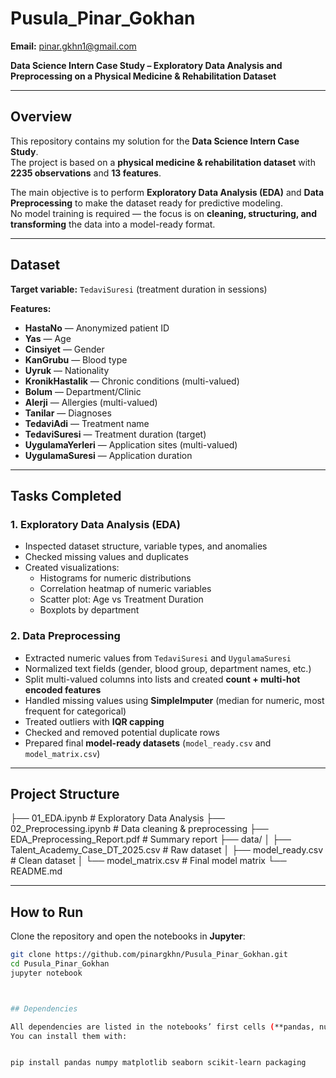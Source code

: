 # Pusula_Pinar_Gokhan  
**Email:** pinar.gkhn1@gmail.com  

**Data Science Intern Case Study – Exploratory Data Analysis and Preprocessing on a Physical Medicine & Rehabilitation Dataset**

---

## Overview  

This repository contains my solution for the **Data Science Intern Case Study**.  
The project is based on a **physical medicine & rehabilitation dataset** with **2235 observations** and **13 features**.  

The main objective is to perform **Exploratory Data Analysis (EDA)** and **Data Preprocessing** to make the dataset ready for predictive modeling.  
No model training is required — the focus is on **cleaning, structuring, and transforming** the data into a model-ready format.  

---

## Dataset  

**Target variable:** `TedaviSuresi` (treatment duration in sessions)  

**Features:**  
- **HastaNo** — Anonymized patient ID  
- **Yas** — Age  
- **Cinsiyet** — Gender  
- **KanGrubu** — Blood type  
- **Uyruk** — Nationality  
- **KronikHastalik** — Chronic conditions (multi-valued)  
- **Bolum** — Department/Clinic  
- **Alerji** — Allergies (multi-valued)  
- **Tanilar** — Diagnoses  
- **TedaviAdi** — Treatment name  
- **TedaviSuresi** — Treatment duration (target)  
- **UygulamaYerleri** — Application sites (multi-valued)  
- **UygulamaSuresi** — Application duration  

---

## Tasks Completed  

### 1. Exploratory Data Analysis (EDA)  
- Inspected dataset structure, variable types, and anomalies  
- Checked missing values and duplicates  
- Created visualizations:  
  - Histograms for numeric distributions  
  - Correlation heatmap of numeric variables  
  - Scatter plot: Age vs Treatment Duration  
  - Boxplots by department  

### 2. Data Preprocessing  
- Extracted numeric values from `TedaviSuresi` and `UygulamaSuresi`  
- Normalized text fields (gender, blood group, department names, etc.)  
- Split multi-valued columns into lists and created **count + multi-hot encoded features**  
- Handled missing values using **SimpleImputer** (median for numeric, most frequent for categorical)  
- Treated outliers with **IQR capping**  
- Checked and removed potential duplicate rows  
- Prepared final **model-ready datasets** (`model_ready.csv` and `model_matrix.csv`)  

---

## Project Structure

├── 01_EDA.ipynb # Exploratory Data Analysis
├── 02_Preprocessing.ipynb # Data cleaning & preprocessing
├── EDA_Preprocessing_Report.pdf # Summary report
├── data/
│ ├── Talent_Academy_Case_DT_2025.csv # Raw dataset
│ ├── model_ready.csv # Clean dataset
│ └── model_matrix.csv # Final model matrix
└── README.md

---
## How to Run

Clone the repository and open the notebooks in **Jupyter**:

```bash
git clone https://github.com/pinargkhn/Pusula_Pinar_Gokhan.git
cd Pusula_Pinar_Gokhan
jupyter notebook



## Dependencies

All dependencies are listed in the notebooks’ first cells (**pandas, numpy, matplotlib, seaborn, scikit-learn, packaging**).  
You can install them with:


pip install pandas numpy matplotlib seaborn scikit-learn packaging



